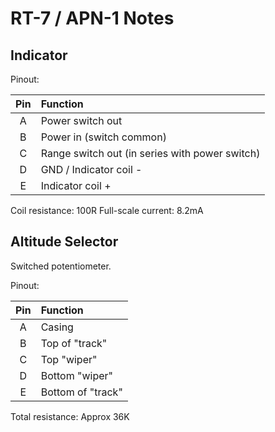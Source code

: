 # RT-7 / APN-1 Notes

## Indicator

Pinout:

| Pin |   Function           |
|:---:|:---------------------|
| A | Power switch out |
| B | Power in (switch common) |
| C | Range switch out (in series with power switch) |
| D | GND / Indicator coil - |
| E | Indicator coil + |


Coil resistance: 100R
Full-scale current: 8.2mA

## Altitude Selector

Switched potentiometer.

Pinout:

| Pin |   Function           |
|:---:|:---------------------|
| A | Casing |
| B | Top of "track" |
| C | Top "wiper" |
| D | Bottom "wiper" |
| E | Bottom of "track" |


Total resistance: Approx 36K


